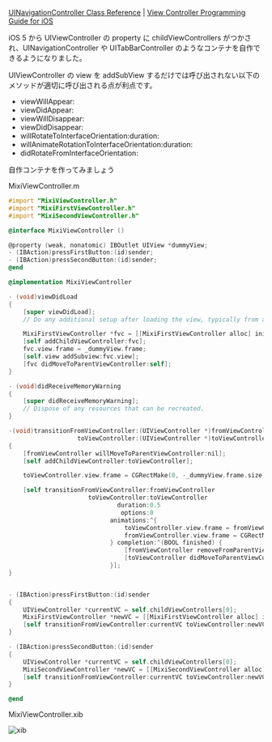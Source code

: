 [UINavigationController Class Reference](http://developer.apple.com/library/ios/#documentation/uikit/reference/UINavigationController_Class/Reference/Reference.html) | [View Controller Programming Guide for iOS](http://developer.apple.com/library/ios/featuredarticles/ViewControllerPGforiPhoneOS/ViewControllerPGforiOS.pdf)

iOS 5 から UIViewController の property に childViewControllers がつかされ、UINavigationController や UITabBarController のようなコンテナを自作できるようになりました。

UIViewController の view を addSubView するだけでは呼び出されない以下のメソッドが適切に呼び出される点が利点です。
- viewWillAppear:
- viewDidAppear:
- viewWillDisappear:
- viewDidDisappear:
- willRotateToInterfaceOrientation:duration:
- willAnimateRotationToInterfaceOrientation:duration:
- didRotateFromInterfaceOrientation:

自作コンテナを作ってみましょう

MixiViewController.m
```objective-c
#import "MixiViewController.h"
#import "MixiFirstViewController.h"
#import "MixiSecondViewController.h"

@interface MixiViewController ()

@property (weak, nonatomic) IBOutlet UIView *dummyView;
- (IBAction)pressFirstButton:(id)sender;
- (IBAction)pressSecondButton:(id)sender;
@end

@implementation MixiViewController

- (void)viewDidLoad
{
    [super viewDidLoad];
	// Do any additional setup after loading the view, typically from a nib.

    MixiFirstViewController *fvc = [[MixiFirstViewController alloc] init];
    [self addChildViewController:fvc];
    fvc.view.frame = _dummyView.frame;
    [self.view addSubview:fvc.view];
    [fvc didMoveToParentViewController:self];
}

- (void)didReceiveMemoryWarning
{
    [super didReceiveMemoryWarning];
    // Dispose of any resources that can be recreated.
}

-(void)transitionFromViewController:(UIViewController *)fromViewController
                   toViewController:(UIViewController *)toViewController
{
    [fromViewController willMoveToParentViewController:nil];
    [self addChildViewController:toViewController];

    toViewController.view.frame = CGRectMake(0, -_dummyView.frame.size.height, _dummyView.frame.size.width, _dummyView.frame.size.height);

    [self transitionFromViewController:fromViewController
                      toViewController:toViewController
                              duration:0.5
                               options:0
                            animations:^{
                                toViewController.view.frame = fromViewController.view.frame;
                                fromViewController.view.frame = CGRectMake(0, 50, _dummyView.frame.size.width, _dummyView.frame.size.height);
                            } completion:^(BOOL finished) {
                                [fromViewController removeFromParentViewController];
                                [toViewController didMoveToParentViewController:self];
                            }];
}


- (IBAction)pressFirstButton:(id)sender
{
    UIViewController *currentVC = self.childViewControllers[0];
    MixiFirstViewController *newVC = [[MixiFirstViewController alloc] init];
    [self transitionFromViewController:currentVC toViewController:newVC];
}

- (IBAction)pressSecondButton:(id)sender
{
    UIViewController *currentVC = self.childViewControllers[0];
    MixiSecondViewController *newVC = [[MixiSecondViewController alloc] init];
    [self transitionFromViewController:currentVC toViewController:newVC];
}

@end
```

MixiViewController.xib

![xib](https://raw.github.com/mixi-inc/iOSTraining/master/Doc/Images/2.3/xib.png)